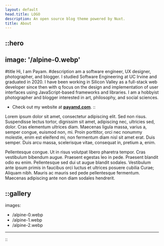 ```yaml
---
layout: default
head.title: LOGO
description: An open source blog theme powered by Nuxt.
title: About
---
```


::hero
---
image: '/alpine-0.webp'
---
#title
Hi, I am Payam.
#description
 am a software engineer, UX designer, photographer, and blogger. I studied Software Engineering at UC Irvine and graduated in 2020. I have been working in Silicon Valley as a full-stack web developer since then with q focus on the design and implementation of user interfaces using JavaScript-based frameworks and libraries. I am a hobbyist photographer and blogger interested in art, philosophy, and social sciences.

- Check out my website at [**payamd.com**](https://www.payamd.com/).
::

Lorem ipsum dolor sit amet, consectetur adipiscing elit. Sed non risus. Suspendisse lectus tortor, dignissim sit amet, adipiscing nec, ultricies sed, dolor. Cras elementum ultrices diam. Maecenas ligula massa, varius a, semper congue, euismod non, mi. Proin porttitor, orci nec nonummy molestie, enim est eleifend mi, non fermentum diam nisl sit amet erat. Duis semper. Duis arcu massa, scelerisque vitae, consequat in, pretium a, enim.  

Pellentesque congue. Ut in risus volutpat libero pharetra tempor. Cras vestibulum bibendum augue. Praesent egestas leo in pede. Praesent blandit odio eu enim. Pellentesque sed dui ut augue blandit sodales. Vestibulum ante ipsum primis in faucibus orci luctus et ultrices posuere cubilia Curae; Aliquam nibh. Mauris ac mauris sed pede pellentesque fermentum. Maecenas adipiscing ante non diam sodales hendrerit.

::gallery
---
images:
  - /alpine-0.webp
  - /alpine-1.webp
  - /alpine-2.webp
---
::
